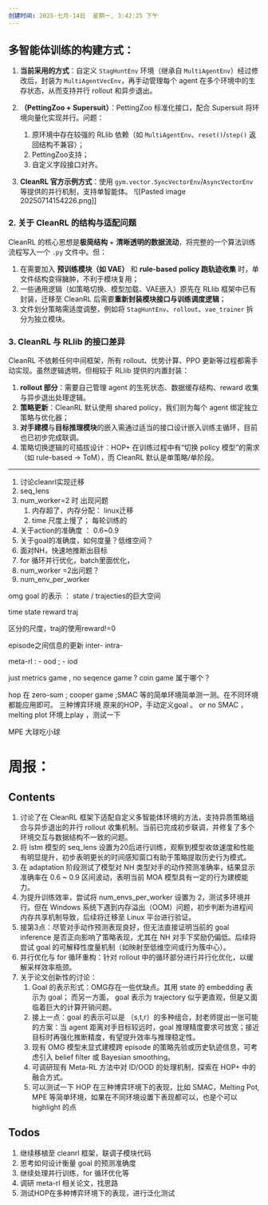 ```yaml
---
创建时间: 2025-七月-14日  星期一, 3:42:25 下午
---
```


## 多智能体训练的构建方式：
1. **当前采用的方式**：自定义 `StagHuntEnv` 环境（继承自 `MultiAgentEnv`）经过修改后，封装为 `MultiAgentVecEnv`，再手动管理每个 agent 在多个环境中的生存状态，从而支持并行 rollout 和异步退出。

2. **（PettingZoo + Supersuit）**：PettingZoo 标准化接口，配合 Supersuit 将环境向量化实现并行。问题：
	1. 原环境中存在较强的 RLlib 依赖（如 `MultiAgentEnv`、`reset()`/`step()` 返回结构不兼容）；
	2. PettingZoo支持；
	3. 自定义字段接口对齐。

3. **CleanRL 官方示例方式**：使用 `gym.vector.SyncVectorEnv`/`AsyncVectorEnv` 等提供的并行机制，支持单智能体。
![[Pasted image 20250714154226.png]]



### 2. 关于 CleanRL 的结构与适配问题

CleanRL 的核心思想是**极简结构** + **清晰透明的数据流动**，将完整的一个算法训练流程写入一个 `.py` 文件中。但：

1. 在需要加入 **预训练模块（如 VAE）** 和 **rule-based policy 跑轨迹收集** 时，单文件结构变得臃肿，不利于模块复用；
2. 一些通用逻辑（如策略切换、模型加载、VAE嵌入）原先在 RLlib 框架中已有封装，迁移至 CleanRL 后需要**重新封装模块接口与训练调度逻辑**；
3. 文件划分策略需适度调整，例如将 `StagHuntEnv`、`rollout`、`vae_trainer` 拆分为独立模块。


### 3. CleanRL 与 RLlib 的接口差异

CleanRL 不依赖任何中间框架，所有 rollout、优势计算、PPO 更新等过程都需手动实现。虽然逻辑透明，但相较于 RLlib 提供的内置封装：

1. **rollout 部分**：需要自己管理 agent 的生死状态、数据缓存结构、reward 收集与异步退出处理逻辑。
2. **策略更新**：CleanRL 默认使用 shared policy，我们则为每个 agent 绑定独立策略与优化器；
3. **对手建模**与**目标推理模块**的嵌入需通过适当的接口设计嵌入训练主循环，目前也已初步完成联调。
4. 策略切换逻辑的可插拔设计：HOP+ 在训练过程中有“切换 policy 模型”的需求（如 rule-based → ToM），而 CleanRL 默认是单策略/单阶段。



---

1. 讨论cleanrl实现迁移
2. seq_lens
3. num_worker=2 时 出现问题
	1. 内存超了，内存分配： linux迁移
	2. time 尺度上慢了； 每轮训练的         
4. 关于action的准确度 ： 0.6~0.9
5. 关于goal的准确度，如何度量？低维空间？
6. 面对NH，快速地推断出目标
7. for 循环并行优化，batch里面优化，
8. num_worker =2出问题？
9. num_env_per_worker

omg 
goal 的表示 ： state / trajecties的巨大空间

time state reward traj

区分的尺度，traj的使用reward!=0

episode之间信息的更新  inter-    intra-

meta-rl : - ood ;  - iod 

just metrics game , no seqence game ?  coin game 属于哪个？

hop 在 zero-sum ; cooper game ;SMAC 等的简单环境简单测一测。在不同环境都能应用即可。 三种博弈环境
原来的HOP，手动定义goal 。  or no SMAC ，melting plot 环境上play ，测试一下

MPE 大球吃小球
   
   


# 周报：
## Contents
1. 讨论了在 CleanRL 框架下适配自定义多智能体环境的方法，支持异质策略组合与异步退出的并行 rollout 收集机制。当前已完成初步联调，并修复了多个环境交互与数据结构不一致的问题。
2. 将 lstm 模型的 seq_lens 设置为20后进行训练，观察到模型收敛速度和性能有明显提升，初步表明更长的时间感知窗口有助于策略提取历史行为模式。
3. 在 adaptation 阶段测试了模型对 NH 类型对手的动作预测准确率，结果显示准确率在 0.6 ~ 0.9 区间波动，表明当前 MOA 模型具有一定的行为建模能力。
4. 为提升训练效率，尝试将 num_envs_per_worker 设置为 2，测试多环境并行。但在 Windows 系统下遇到内存溢出（OOM）问题，初步判断为进程间内存共享机制导致，后续将迁移至 Linux 平台进行验证。
5. 接第3点：尽管对手动作预测表现良好，但无法直接证明当前的 goal inference 是否正向影响了策略表现，尤其在 NH 对手下奖励仍偏低。后续将尝试 goal 的可解释性度量机制（如映射至低维空间或行为簇中心）。
6. 并行优化与 for 循环重构：针对 rollout 中的循环部分进行并行化优化，以缓解采样效率瓶颈。
7. 关于论文创新性的讨论：
	1. Goal 的表示形式：OMG存在一些优缺点。其用 state 的 embedding 表示为 goal； 而另一方面， goal 表示为 trajectory 似乎更直观，但是又面临着巨大的计算开销问题。
	2. 接上一点：goal 的表示可以是 （s,t,r）的多种组合，封老师提出一张可能的方案：当 agent 距离对手目标较远时，goal 推理精度要求可放宽；接近目标时再强化推断精度，有望提升效率与推理稳定性。
	3. 现有 OMG 模型未显式建模跨 episode 的策略先验或历史轨迹信息，可考虑引入 belief filter 或 Bayesian smoothing。
	4. 可调研现有 Meta-RL 方法中对 ID/OOD 的处理机制，探索在 HOP+ 中的融合方式。
	5. 可以测试一下 HOP 在三种博弈环境下的表现，比如 SMAC，Melting Pot, MPE 等简单环境，如果在不同环境设置下表现都可以，也是个可以highlight 的点


## Todos
1. 继续移植至 cleanrl 框架，联调子模块代码
2. 思考如何设计衡量 goal 的预测准确度
3. 继续处理并行训练，for 循环优化等
4. 调研 meta-rl 相关论文，找思路
5. 测试HOP在多种博弈环境下的表现，进行泛化测试